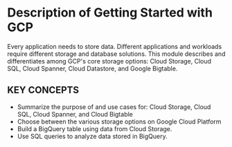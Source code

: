 # Description of Getting Started with GCP

Every application needs to store data. Different applications and workloads require different storage and database solutions. This module describes and differentiates among GCP's core storage options: Cloud Storage, Cloud SQL, Cloud Spanner, Cloud Datastore, and Google Bigtable.

## KEY CONCEPTS

* Summarize the purpose of and use cases for: Cloud Storage, Cloud SQL, Cloud Spanner, and Cloud Bigtable
* Choose between the various storage options on Google Cloud Platform
* Build a BigQuery table using data from Cloud Storage.
* Use SQL queries to analyze data stored in BigQuery.





